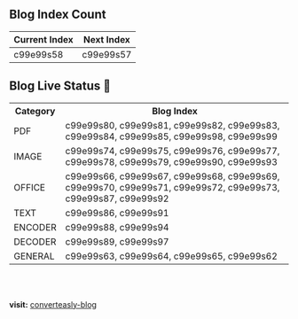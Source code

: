 ## Blog Index Count

| Current Index | Next Index |
| ------------- | ---------- |
| c99e99s58 | c99e99s57 |


## Blog Live Status 🚀

<table>
    <tr>
        <th>Category</th>
        <th>Blog Index</th>
    </tr>
    <tr>
        <td>PDF</td>
        <td>c99e99s80, c99e99s81, c99e99s82, c99e99s83, c99e99s84, c99e99s85, c99e99s98, c99e99s99</td>
    </tr>
    <tr>
        <td>IMAGE</td>
        <td>c99e99s74, c99e99s75, c99e99s76, c99e99s77, c99e99s78, c99e99s79, c99e99s90, c99e99s93</td>
    </tr>
    <tr>
        <td>OFFICE</td>
        <td>c99e99s66, c99e99s67, c99e99s68, c99e99s69, c99e99s70, c99e99s71, c99e99s72, c99e99s73, c99e99s87, c99e99s92</td>
    </tr>
    <tr>
        <td>TEXT</td>
        <td>c99e99s86, c99e99s91</td>
    </tr>
    <tr>
        <td>ENCODER</td>
        <td>c99e99s88, c99e99s94</td>
    </tr>
    <tr>
        <td>DECODER</td>
        <td>c99e99s89, c99e99s97</td>
    </tr>
    <tr>
        <td>GENERAL</td>
        <td>c99e99s63, c99e99s64, c99e99s65, c99e99s62</td>
    </tr>
</table>

<br>
<br>

**visit:** [converteasly-blog](https://www.converteasly.com/blogs)
